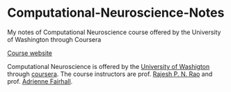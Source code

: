 # Computational-Neuroscience-Notes
My notes of Computational Neuroscience course offered by the University of Washington through Coursera

[Course website](https://www.coursera.org/learn/computational-neuroscience/home/welcome)

Computational Neuroscience is offered by the [University of Washigton](https://www.washington.edu/) through [coursera](https://www.coursera.org/). The course instructors are prof. [Rajesh P. N. Rao](https://www.rajeshpnrao.com/) and prof. [Adrienne Fairhall](https://pbio.uw.edu/directories/faculty/entry/afairhall/). 

